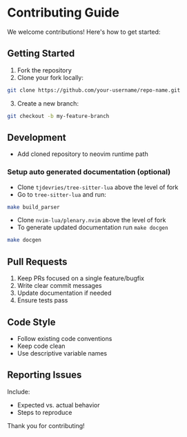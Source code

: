 # Contributing Guide

We welcome contributions! Here's how to get started:

## Getting Started
1. Fork the repository
2. Clone your fork locally:  

```sh
git clone https://github.com/your-username/repo-name.git
```

3. Create a new branch:  

```sh
git checkout -b my-feature-branch
```

## Development
- Add cloned repository to neovim runtime path

### Setup auto generated documentation (optional)
- Clone `tjdevries/tree-sitter-lua` above the level of fork
- Go to `tree-sitter-lua` and run:

```sh
make build_parser
```

- Clone `nvim-lua/plenary.nvim` above the level of fork
- To generate updated documentation run `make docgen`

```sh
make docgen
```

## Pull Requests
1. Keep PRs focused on a single feature/bugfix
2. Write clear commit messages
3. Update documentation if needed
4. Ensure tests pass

## Code Style
- Follow existing code conventions
- Keep code clean
- Use descriptive variable names

## Reporting Issues
Include:
- Expected vs. actual behavior
- Steps to reproduce

Thank you for contributing!
